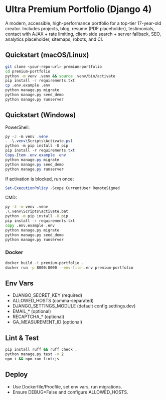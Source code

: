 # Ultra Premium Portfolio (Django 4)

A modern, accessible, high-performance portfolio for a top-tier 17-year-old creator. Includes projects, blog, resume (PDF placeholder), testimonials, contact with AJAX + rate limiting, client-side search + server fallback, SEO, analytics placeholder, sitemaps, robots, and CI.

## Quickstart (macOS/Linux)
```bash
git clone <your-repo-url> premium-portfolio
cd premium-portfolio
python -m venv .venv && source .venv/bin/activate
pip install -r requirements.txt
cp .env.example .env
python manage.py migrate
python manage.py seed_demo
python manage.py runserver
```

## Quickstart (Windows)

PowerShell:
```powershell
py -3 -m venv .venv
. .\.venv\Scripts\Activate.ps1
python -m pip install -U pip
pip install -r requirements.txt
Copy-Item .env.example .env
python manage.py migrate
python manage.py seed_demo
python manage.py runserver
```
If activation is blocked, run once:
```powershell
Set-ExecutionPolicy -Scope CurrentUser RemoteSigned
```

CMD:
```bat
py -3 -m venv .venv
.\.venv\Scripts\activate.bat
python -m pip install -U pip
pip install -r requirements.txt
copy .env.example .env
python manage.py migrate
python manage.py seed_demo
python manage.py runserver
```

### Docker
```bash
docker build -t premium-portfolio .
docker run -p 8000:8000 --env-file .env premium-portfolio
```

## Env Vars
- DJANGO_SECRET_KEY (required)
- ALLOWED_HOSTS (comma-separated)
- DJANGO_SETTINGS_MODULE (default config.settings.dev)
- EMAIL_* (optional)
- RECAPTCHA_* (optional)
- GA_MEASUREMENT_ID (optional)

## Lint & Test
```bash
pip install ruff && ruff check .
python manage.py test -v 2
npm i && npm run lint:js
```

## Deploy
- Use Dockerfile/Procfile, set env vars, run migrations.
- Ensure DEBUG=False and configure ALLOWED_HOSTS.